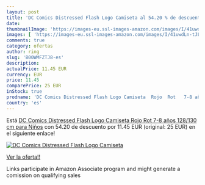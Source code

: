 ```yaml
---
layout: post
title: 'DC Comics Distressed Flash Logo Camiseta al 54.20 % de descuento'
date: 
thumbnailImage: 'https://images-eu.ssl-images-amazon.com/images/I/41uwdLn-tJL._SL200_.jpg'
images: [ 'https://images-eu.ssl-images-amazon.com/images/I/41uwdLn-tJL._SL200_.jpg' ]
comments: true
category: ofertas
author: ring
slug: 'B00WMFZTJ8-es'
description:
actualPrice: 11.45 EUR
currency: EUR
price: 11.45
comparePrice: 25 EUR
inStock: true
prodname: 'DC Comics Distressed Flash Logo Camiseta  Rojo  Rot   7-8 años  128/130 cm  para Niños'
country: 'es'
---
```


Está [DC Comics Distressed Flash Logo Camiseta  Rojo  Rot   7-8 años  128/130 cm  para Niños](https://www.amazon.es/dp/B00WMFZTJ8/?tag=tolees-21) con 54.20 de descuento por 11.45 EUR (original: 25 EUR) en el siguiente enlace!

[![DC Comics Distressed Flash Logo Camiseta](https://images-eu.ssl-images-amazon.com/images/I/41uwdLn-tJL._SL200_.jpg)](https://www.amazon.es/dp/B00WMFZTJ8/?tag=tolees-21)

[Ver la oferta!!](https://www.amazon.es/dp/B00WMFZTJ8/?tag=tolees-21)

Links participate in Amazon Associate program and might generate a comission on qualifying sales


